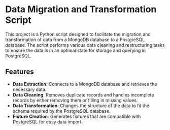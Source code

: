 
# Data Migration and Transformation Script

This project is a Python script designed to facilitate the migration and transformation of data from a MongoDB database to a PostgreSQL database. The script performs various data cleaning and restructuring tasks to ensure the data is in an optimal state for storage and querying in PostgreSQL.

## Features

- **Data Extraction**: Connects to a MongoDB database and retrieves the necessary data.
- **Data Cleaning**: Removes duplicate records and handles incomplete records by either removing them or filling in missing values.
- **Data Transformation**: Changes the structure of the data to fit the schema required by the PostgreSQL database.
- **Fixture Creation**: Generates fixtures that are compatible with PostgreSQL for easy data import.
